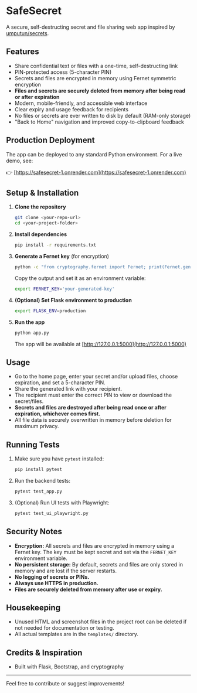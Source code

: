 # SafeSecret
A secure, self-destructing secret and file sharing web app inspired by [umputun/secrets](https://github.com/umputun/secrets).

## Features
- Share confidential text or files with a one-time, self-destructing link
- PIN-protected access (5-character PIN)
- Secrets and files are encrypted in memory using Fernet symmetric encryption
- **Files and secrets are securely deleted from memory after being read or after expiration**
- Modern, mobile-friendly, and accessible web interface
- Clear expiry and usage feedback for recipients
- No files or secrets are ever written to disk by default (RAM-only storage)
- "Back to Home" navigation and improved copy-to-clipboard feedback

## Production Deployment

The app can be deployed to any standard Python environment. For a live demo, see:

👉 [https://safesecret-1.onrender.com](https://safesecret-1.onrender.com)

## Setup & Installation

1. **Clone the repository**
   ```bash
   git clone <your-repo-url>
   cd <your-project-folder>
   ```

2. **Install dependencies**
   ```bash
   pip install -r requirements.txt
   ```

3. **Generate a Fernet key** (for encryption)
   ```bash
   python -c "from cryptography.fernet import Fernet; print(Fernet.generate_key().decode())"
   ```
   Copy the output and set it as an environment variable:
   ```bash
   export FERNET_KEY='your-generated-key'
   ```

4. **(Optional) Set Flask environment to production**
   ```bash
   export FLASK_ENV=production
   ```

5. **Run the app**
   ```bash
   python app.py
   ```
   The app will be available at [http://127.0.0.1:5000](http://127.0.0.1:5000)

## Usage
- Go to the home page, enter your secret and/or upload files, choose expiration, and set a 5-character PIN.
- Share the generated link with your recipient.
- The recipient must enter the correct PIN to view or download the secret/files.
- **Secrets and files are destroyed after being read once or after expiration, whichever comes first.**
- All file data is securely overwritten in memory before deletion for maximum privacy.

## Running Tests

1. Make sure you have `pytest` installed:
   ```bash
   pip install pytest
   ```
2. Run the backend tests:
   ```bash
   pytest test_app.py
   ```
3. (Optional) Run UI tests with Playwright:
   ```bash
   pytest test_ui_playwright.py
   ```

## Security Notes
- **Encryption:** All secrets and files are encrypted in memory using a Fernet key. The key must be kept secret and set via the `FERNET_KEY` environment variable.
- **No persistent storage:** By default, secrets and files are only stored in memory and are lost if the server restarts.
- **No logging of secrets or PINs.**
- **Always use HTTPS in production.**
- **Files are securely deleted from memory after use or expiry.**

## Housekeeping
- Unused HTML and screenshot files in the project root can be deleted if not needed for documentation or testing.
- All actual templates are in the `templates/` directory.

## Credits & Inspiration
- Built with Flask, Bootstrap, and cryptography

---

Feel free to contribute or suggest improvements! 